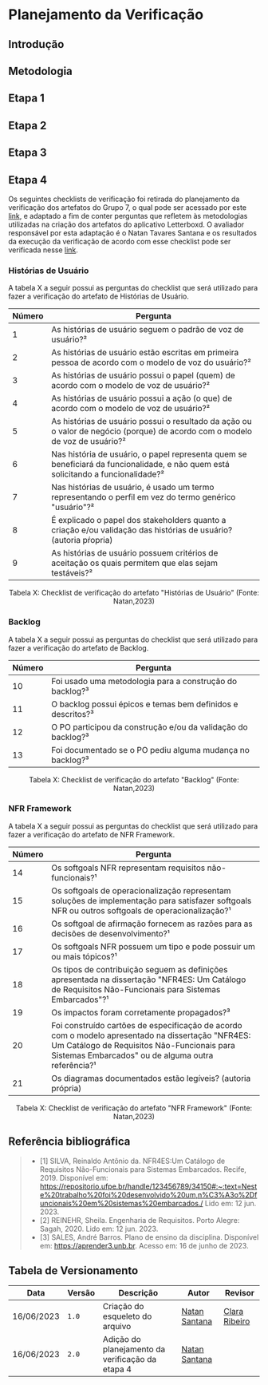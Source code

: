 # Planejamento da Verificação

## Introdução

## Metodologia

## Etapa 1

## Etapa 2

## Etapa 3

## Etapa 4

Os seguintes checklists de verificação foi retirada do planejamento da verificação dos artefatos do Grupo 7, o qual pode ser acessado por este [link](../Verifica%C3%A7%C3%A3o%20Grupo%207/planejamento.md), e adaptado a fim de conter perguntas que refletem às metodologias utilizadas na criação dos artefatos do aplicativo Letterboxd. O avaliador responsável por esta adaptação é o Natan Tavares Santana e os resultados da execução da verificação de acordo com esse checklist pode ser verificada nesse [link](./etapa4.md).

### Histórias de Usuário

A tabela X a seguir possui as perguntas do checklist que será utilizado para fazer a verificação do artefato de Histórias de Usuário.

| Número     | Pergunta
| ----------- | ----------- | 
| 1 | As histórias de usuário seguem o padrão de voz de usuário?² |
| 2 | As histórias de usuário estão escritas em primeira pessoa de acordo com o modelo de voz do usuário?²  |
| 3 | As histórias de usuário possui o papel (quem) de acordo com o modelo de voz de usuário?² |
| 4 | As histórias de usuário possui a ação (o que) de acordo com o modelo de voz de usuário?²  |
| 5 | As histórias de usuário possui o resultado da ação ou o valor de negócio (porque) de acordo com o modelo de voz de usuário?² |
| 6 | Nas história de usuário, o papel representa quem se beneficiará da funcionalidade, e não quem está solicitando a funcionalidade?² |
| 7 | Nas histórias de usuário, é usado um termo representando o perfil em vez do termo genérico "usuário"?²  |
| 8 | É explicado o papel dos stakeholders quanto a criação e/ou validação das histórias de usuário? (autoria pŕopria)  |
| 9 | As histórias de usuário possuem critérios de aceitação os quais permitem que elas sejam testáveis?² |
<div style="text-align: center">
<p>Tabela X: Checklist de verificação do artefato "Histórias de Usuário" (Fonte: Natan,2023)</p>
</div>

### Backlog

A tabela X a seguir possui as perguntas do checklist que será utilizado para fazer a verificação do artefato de Backlog.

| Número     | Pergunta
| ----------- | ----------- |
| 10 | Foi usado uma metodologia para a construção do backlog?³ |
| 11 | O backlog possui épicos e temas bem definidos e descritos?³ |
| 12 | O PO participou da construção e/ou da validação do backlog?³ |
| 13 | Foi documentado se o PO pediu alguma mudança no backlog?³ | 
<div style="text-align: center">
<p>Tabela X: Checklist de verificação do artefato "Backlog" (Fonte: Natan,2023)</p>
</div>

### NFR Framework

A tabela X a seguir possui as perguntas do checklist que será utilizado para fazer a verificação do artefato de NFR Framework.

| Número     | Pergunta
| ----------- | ----------- | 
| 14 | Os softgoals NFR representam requisitos não-funcionais?¹ |
| 15 | Os softgoals de operacionalização representam soluções de implementação para satisfazer softgoals NFR ou outros softgoals de operacionalização?¹ |
| 16 | Os softgoal de afirmação fornecem as razões para as decisões de desenvolvimento?¹ |
| 17 | Os softgoals NFR possuem um tipo e pode possuir um ou mais tópicos?¹ |
| 18 | Os tipos de contribuição seguem as definições apresentada na dissertação "NFR4ES: Um Catálogo de Requisitos Não-Funcionais para Sistemas Embarcados"?¹ |
| 19 | Os impactos foram corretamente propagados?³ |
| 20 | Foi construído cartões de especificação de acordo com o modelo apresentado na dissertação "NFR4ES: Um Catálogo de Requisitos Não-Funcionais para Sistemas Embarcados" ou de alguma outra referência?¹ |
| 21 | Os diagramas documentados estão legíveis? (autoria própria) |
<div style="text-align: center">
<p>Tabela X: Checklist de verificação do artefato "NFR Framework" (Fonte: Natan,2023)</p>
</div>

## Referência bibliográfica

> - [1] SILVA, Reinaldo Antônio da. NFR4ES:Um Catálogo de Requisitos Não-Funcionais para Sistemas Embarcados. Recife, 2019. Disponível em: <https://repositorio.ufpe.br/handle/123456789/34150#:~:text=Neste%20trabalho%20foi%20desenvolvido%20um,n%C3%A3o%2Dfuncionais%20em%20sistemas%20embarcados./> Lido em: 12 jun. 2023.
> - [2] REINEHR, Sheila. Engenharia de Requisitos. Porto Alegre: Sagah, 2020. Lido em: 12 jun. 2023.
> - [3] SALES, André Barros. Plano de ensino da disciplina. Disponível em: <a href="https://aprender3.unb.br">https://aprender3.unb.br</a>. Acesso em: 16 de junho de 2023.</ul></p>

## Tabela de Versionamento

| Data | Versão | Descrição | Autor | Revisor |
| ---- | ------ | --------- | ----- | ------- |
| 16/06/2023 | `1.0`  | Criação do esqueleto do arquivo | [Natan Santana](https://github.com/Neitan2001) | [Clara Ribeiro](https://github.com/clara-ribeiro) |
| 16/06/2023 | `2.0`  | Adição do planejamento da verificação da etapa 4 | [Natan Santana](https://github.com/Neitan2001) |  |